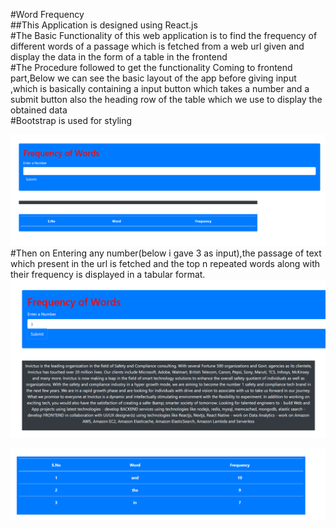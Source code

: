 #Word Frequency <br/>
##This Application is designed using React.js<br/>
#The Basic Functionality of this web application is to find the frequency of different words of a passage which is fetched from a web url given and display the data in the form of a table in the frontend</br>
#The Procedure followed to get the functionality
Coming to frontend part,Below we can see the basic layout of the app before giving input ,which is basically containing a input button which takes a number and a submit button also the heading row of the table which we use to display the obtained data<br/>
#Bootstrap is used for styling


![Screenshort1](https://github.com/SRIKANTHNALUMACHU/WordFreaquency/blob/master/a.PNG)
#Then on Entering any number(below i gave 3 as input),the passage of text which present in the url is fetched and the top n repeated words along with their frequency is displayed in a tabular format.<br/>
![Screenshort2](https://github.com/SRIKANTHNALUMACHU/WordFreaquency/blob/master/b.PNG)

![Screenshort3](https://github.com/SRIKANTHNALUMACHU/WordFreaquency/blob/master/c.PNG)
